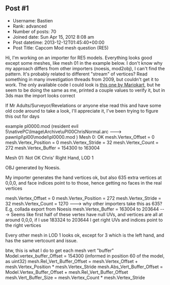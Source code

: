 ## Post #1
- Username: Bastien
- Rank: advanced
- Number of posts: 70
- Joined date: Sun Apr 15, 2012 8:08 am
- Post datetime: 2013-12-12T01:45:40+00:00
- Post Title: Capcom Mod mesh question (RE5)

Hi, I'm working on an importer for RE5 models. Everything looks good except some meshes, like mesh 01 in the example below.
I don't know why my approach differs from other importers (noesis, mod2obj), I can't find the pattern. It's probably related to different "stream" of vertices? Read something in many investigation threads from 2009, but couldn't get it to work.
The only available code I could look is [this one by Mariokart](http://pastebin.com/iM1H8fdH), but he seem to be doing the same as me, printed a couple values to verify it, but in 3ds max the import looks correct 

If Mr Adults/Surveyor/Revelations or anyone else read this and have some old code around to take a look, I'll appreciate it, I've been trying to figure this out for days   

example pl0000.mod (resident evil 5\nativePC\Image\Archive\uPl00ChrisNormal.arc ---> pawn\pl\pl00\model\pl0000.mod )
Mesh 0: OK
mesh.Vertex_Offset   = 0
mesh.Vertex_Position = 0
mesh.Vertex_Stride   = 32
mesh.Vertex_Count   = 272
mesh.Vertex_Buffer   = 154300 to 163004

Mesh 01: Not OK  Chris' Right Hand, LOD 1

OBJ generated by Noesis.

My importer generates the hand vertices ok, but also 635 extra vertices at 0,0,0, and face indices point to to those, hence getting no faces in the real vertices

mesh.Vertex_Offset   = 0
mesh.Vertex_Position = 272
mesh.Vertex_Stride   = 32
mesh.Vertex_Count   = 1270 ---> why other importers take this as 635? E.g, collada export from Noesis
mesh.Vertex_Buffer   = 163004 to 203644 ---> Seems like first half of these vertex have null UVs, and vertices are all at around 0,0,0, if I use 183324 to 203644 I get right UVs and indices point to the right vertices

Every other mesh in LOD 1 looks ok, except for 3 which is the left hand, and has the same vertcount and issue.

btw, this is what I do to get each mesh vert "buffer"
Model.vertex_buffer_Offset     = 154300 (informed in position 60 of the model, as uint32)
mesh.Rel_Vert_Buffer_Offset   = mesh.Vertex_Offset + mesh.Vertex_Position * mesh.Vertex_Stride
mesh.Abs_Vert_Buffer_Offset  = Model.Vertex_Buffer_Offset + mesh.Rel_Vert_Buffer_Offset
mesh.Vert_Buffer_Size           = mesh.Vertex_Count * mesh.Vertex_Stride
